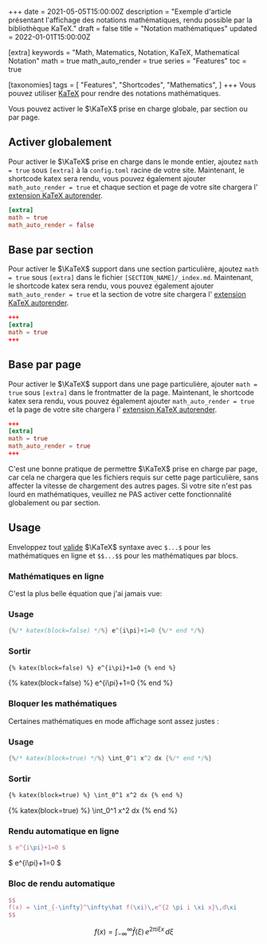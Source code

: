 +++
date = 2021-05-05T15:00:00Z
description = "Exemple d'article présentant l'affichage des notations mathématiques, rendu possible par la bibliothèque KaTeX."
draft = false
title = "Notation mathématiques"
updated = 2022-01-01T15:00:00Z

[extra]
keywords = "Math, Matematics, Notation, KaTeX, Mathematical Notation"
math = true
math_auto_render = true
series = "Features"
toc = true

[taxonomies]
tags = [
    "Features",
    "Shortcodes",
    "Mathematics",
]
+++
Vous pouvez utiliser [KaTeX](https://katex.org) pour rendre des notations mathématiques.

Vous pouvez activer le $\KaTeX$ prise en charge globale, par section ou par page.

<!-- more -->

## Activer globalement

Pour activer le $\KaTeX$ prise en charge dans le monde entier, ajoutez `math = true` sous `[extra]` à la `config.toml`
racine de votre site. Maintenant, le shortcode katex sera rendu, vous pouvez également ajouter `math_auto_render = true`
et chaque section et page de votre site chargera l' [extension KaTeX autorender](https://katex.org/docs/autorender.html).

```toml
[extra]
math = true
math_auto_render = false
```

## Base par section

Pour activer le $\KaTeX$ support dans une section particulière, ajoutez `math = true` sous `[extra]` dans le fichier `[SECTION_NAME]/_index.md`.
Maintenant, le shortcode katex sera rendu, vous pouvez également ajouter `math_auto_render = true`
et la section de votre site chargera l' [extension KaTeX autorender](https://katex.org/docs/autorender.html).

```toml
+++
[extra]
math = true
+++
```

## Base par page

Pour activer le $\KaTeX$ support dans une page particulière, ajouter `math = true` sous `[extra]` dans le frontmatter de la page.
Maintenant, le shortcode katex sera rendu, vous pouvez également ajouter `math_auto_render = true`
et la page de votre site chargera l' [extension KaTeX autorender](https://katex.org/docs/autorender.html).

```toml
+++
[extra]
math = true
math_auto_render = true
+++
```

C'est une bonne pratique de permettre $\KaTeX$ prise en charge par page, car cela ne chargera que les fichiers requis sur cette page particulière, sans affecter la vitesse de chargement des autres pages. Si votre site n'est pas lourd en mathématiques, veuillez ne PAS activer cette fonctionnalité globalement ou par section.

## Usage

Enveloppez tout [valide](https://katex.org/docs/supported.html) $\KaTeX$ syntaxe avec `$...$` pour les mathématiques en ligne et `$$...$$` pour les mathématiques par blocs.

### Mathématiques en ligne

C'est la plus belle équation que j'ai jamais vue:

### Usage

```rs
{%/* katex(block=false) */%} e^{i\pi}+1=0 {%/* end */%}
```

### Sortir

```html
{% katex(block=false) %} e^{i\pi}+1=0 {% end %}
```

{% katex(block=false) %} e^{i\pi}+1=0 {% end %}

### Bloquer les mathématiques

Certaines mathématiques en mode affichage sont assez justes :

### Usage

```rs
{%/* katex(block=true) */%} \int_0^1 x^2 dx {%/* end */%}
```

### Sortir

```html
{% katex(block=true) %} \int_0^1 x^2 dx {% end %}
```

{% katex(block=true) %} \int_0^1 x^2 dx {% end %}

### Rendu automatique en ligne

```tex
$ e^{i\pi}+1=0 $
```

$ e^{i\pi}+1=0 $

### Bloc de rendu automatique

```tex
$$
f(x) = \int_{-\infty}^\infty\hat f(\xi)\,e^{2 \pi i \xi x}\,d\xi
$$
```

$$
f(x) = \int_{-\infty}^\infty\hat f(\xi)\,e^{2 \pi i \xi x}\,d\xi
$$
